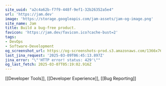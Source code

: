 ```yaml
---
site_uuid: "a2c4a62b-f7f9-448f-9ef1-32b26352a5e4"
url: 'https://jam.dev'
image: 'https://storage.googleapis.com/jam-assets/jam-og-image.png'
site_name: Jam
title: Build a bug-free product.
favicon: 'https://jam.dev/favicon.ico?cache-bust=2'
tags:
- DevOps
- Software-Development
og_screenshot_url: https://og-screenshots-prod.s3.amazonaws.com/1366x768/80/false/5ea11288f688d75a4d2cc189fe4da2faebb5b4ad4aed453240e568e77035fd3a.jpeg
last_jina_request: '2025-03-09T06:45:13.897Z'
jina_error: "\"'HTTP error! status: 429'\""
og_last_fetch: 2025-03-07T05:19:02.916Z
---
```

[[Developer Tools]], [[Developer Experience]], [[Bug Reporting]]

